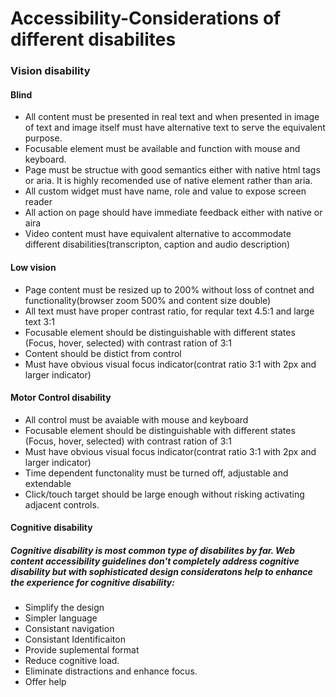 # Accessibility-Considerations of different disabilites
### Vision disability
#### Blind
* All content must be presented in real text and when presented in image of text and image itself must have alternative text to serve the equivalent purpose.
* Focusable element must be available and function with mouse and keyboard.
* Page must be structue with good semantics either with native html tags or aria. It is highly recomended use of native element rather than aria.
* All custom widget must have name, role and value to expose screen reader
* All action on page should have immediate feedback either with native or aira
* Video content must have equivalent alternative to accommodate different disabilities(transcripton, caption and audio description)
#### Low vision
* Page content must be resized up to 200% without loss of contnet and functionality(browser zoom 500% and content size double)
* All text must have proper contrast ratio, for reqular text 4.5:1 and large text 3:1
* Focusable element should be distinguishable with different states (Focus, hover, selected) with contrast ration of 3:1
* Content should be distict from control
* Must have obvious visual focus indicator(contrat ratio 3:1 with 2px and larger indicator)
#### Motor Control disability
* All control must be avaiable with mouse and keyboard
* Focusable element should be distinguishable with different states (Focus, hover, selected) with contrast ration of 3:1
* Must have obvious visual focus indicator(contrat ratio 3:1 with 2px and larger indicator)
* Time dependent functonality must be turned off, adjustable and extendable
* Click/touch target should be large enough without risking activating adjacent controls.

#### Cognitive disability
##### Cognitive disability is most common type of disabilites by far. Web content accessibility guidelines don't completely address cognitive disability but with sophisticated design consideratons help to enhance the experience for cognitive disability:
* Simplify the design
* Simpler language
* Consistant navigation
* Consistant Identificaiton
* Provide suplemental format
* Reduce cognitive load.
* Eliminate distractions and enhance focus.
* Offer help


